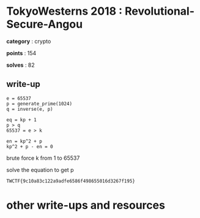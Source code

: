 # TokyoWesterns 2018 : Revolutional-Secure-Angou

**category** : crypto

**points** : 154

**solves** : 82

## write-up

```
e = 65537
p = generate_prime(1024)
q = inverse(e, p)
```

```
eq = kp + 1
p > q
65537 = e > k

en = kp^2 + p
kp^2 + p - en = 0
```

brute force k from 1 to 65537

solve the equation to get p

`TWCTF{9c10a83c122a9adfe6586f498655016d3267f195}`

# other write-ups and resources

